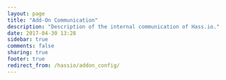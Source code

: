 ```yaml
---
layout: page
title: "Add-On Communication"
description: "Description of the internal communication of Hass.io."
date: 2017-04-30 13:28
sidebar: true
comments: false
sharing: true
footer: true
redirect_from: /hassio/addon_config/
---
```


<script>
window.location = 'https://developers.home-assistant.io/docs/en/hassio_addon_communication.html';
</script>